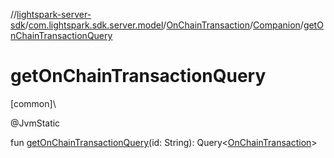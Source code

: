 //[lightspark-server-sdk](../../../../index.md)/[com.lightspark.sdk.server.model](../../index.md)/[OnChainTransaction](../index.md)/[Companion](index.md)/[getOnChainTransactionQuery](get-on-chain-transaction-query.md)

# getOnChainTransactionQuery

[common]\

@JvmStatic

fun [getOnChainTransactionQuery](get-on-chain-transaction-query.md)(id: String): Query&lt;[OnChainTransaction](../index.md)&gt;
